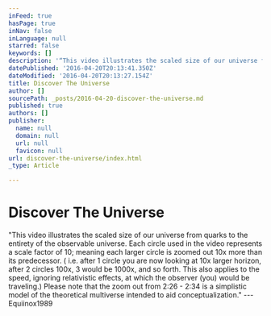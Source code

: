 ```yaml
---
inFeed: true
hasPage: true
inNav: false
inLanguage: null
starred: false
keywords: []
description: '“This video illustrates the scaled size of our universe from quarks to the entirety of the observable universe. Each circle used in the video represents a scale factor of 10; meaning each larger circle is zoomed out 10x more than its predecessor. ( i.e. after 1 circle you are now looking at 10x larger horizon, after 2 circles 100x, 3 would be 1000x, and so forth. This also applies to the speed, ignoring relativistic effects, at which the observer (you) would be traveling.) Please note that the zoom out from 2:26 - 2:34 is a simplistic model of the theoretical multiverse intended to aid conceptualization.” — Equiinox1989'
datePublished: '2016-04-20T20:13:41.350Z'
dateModified: '2016-04-20T20:13:27.154Z'
title: Discover The Universe
author: []
sourcePath: _posts/2016-04-20-discover-the-universe.md
published: true
authors: []
publisher:
  name: null
  domain: null
  url: null
  favicon: null
url: discover-the-universe/index.html
_type: Article

---
```

# Discover The Universe

"This video illustrates the scaled size of our universe from quarks to the entirety of the observable universe. Each circle used in the video represents a scale factor of 10; meaning each larger circle is zoomed out 10x more than its predecessor. ( i.e. after 1 circle you are now looking at 10x larger horizon, after 2 circles 100x, 3 would be 1000x, and so forth. This also applies to the speed, ignoring relativistic effects, at which the observer (you) would be traveling.) Please note that the zoom out from 2:26 - 2:34 is a simplistic model of the theoretical multiverse intended to aid conceptualization." --- Equiinox1989